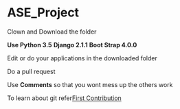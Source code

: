 # ASE_Project
<p>Clown and Download the folder</p>
<p><b>Use Python 3.5</b> <b>Django 2.1.1</b> <b>Boot Strap 4.0.0</b> </p>
<p>Edit  or do your applications in the downloaded folder</p>
<p>Do a pull request</p>
<p>Use <b>Comments</b> so that you wont mess up the others work</p>
<p>To learn about git refer<a href="https://github.com/firstcontributions/first-contributions">First Contribution</a> </p>
